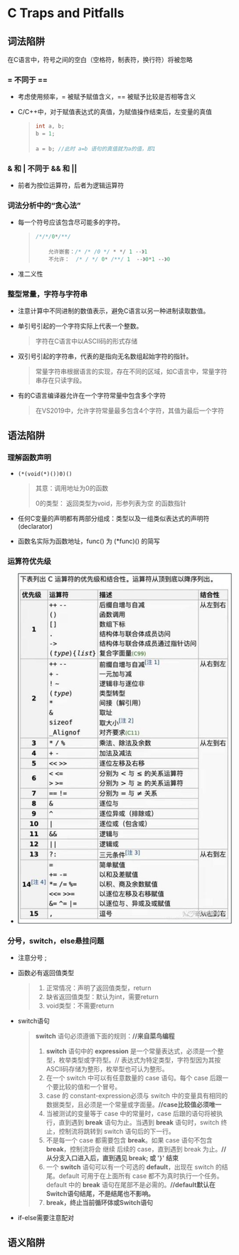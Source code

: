 # C Traps and Pitfalls

## 词法陷阱

在C语言中，符号之间的空白（空格符，制表符，换行符）将被忽略



### = 不同于 ==

- 考虑使用频率，= 被赋予赋值含义，== 被赋予比较是否相等含义

- C/C++中，对于赋值表达式的真值，为赋值操作结束后，左变量的真值

    > ~~~c
    > int a, b;
    > b = 1;
    > 
    > a = b; //此时 a=b 语句的真值就为a的值，即1
    > ~~~

### & 和 | 不同于 && 和 ||

- 前者为按位运算符，后者为逻辑运算符

### 词法分析中的“贪心法”

- 每一个符号应该包含尽可能多的字符。

    > ~~~c
    > /*/*/0*/**/
    >     
    >     允许嵌套：/* /* /0 */ * */ 1 --》1
    >     不允许：  /* / */ 0* /**/ 1  --》0*1 --》0
    > ~~~

- 准二义性

### 整型常量，字符与字符串

- 注意计算中不同进制的数值表示，避免C语言以另一种进制读取数值。

- 单引号引起的一个字符实际上代表一个整数。

    > 字符在C语言中以ASCII码的形式存储

- 双引号引起的字符串，代表的是指向无名数组起始字符的指针。

    > 常量字符串根据语言的实现，存在不同的区域，如C语言中，常量字符串存在只读字段。

- 有的C语言编译器允许在一个字符常量中包含多个字符

    > 在VS2019中，允许字符常量最多包含4个字符，其值为最后一个字符





## 语法陷阱



### 理解函数声明

- `(*(void(*)())0)()`

    > 其意：调用地址为0的函数
    >
    > 0的类型： 返回类型为void，形参列表为空 的函数指针

- 任何C变量的声明都有两部分组成：类型以及一组类似表达式的声明符(declarator)
- 函数名实际为函数地址，func() 为 (*func)() 的简写

### 运算符优先级

- ![image-20230228150816048](%E5%9B%BE%E7%89%87/README/image-20230228150816048.png)

### 分号，switch，else悬挂问题

- 注意分号 ;

- 函数必有返回值类型

    > 1. 正常情况：声明了返回值类型，return
    > 2. 缺省返回值类型：默认为int，需要return
    > 3. void类型：不需要return

- switch语句

    > **switch** 语句必须遵循下面的规则：**//来自菜鸟编程**
    >
    > 1. **switch** 语句中的 **expression** 是一个常量表达式，必须是一个整型，枚举类型或字符型。// 表达式为特定类型，字符型因为其按ASCII码存储为整形，枚举型也可认为整形。
    > 2. 在一个 switch 中可以有任意数量的 case 语句。每个 case 后跟一个要比较的值和一个冒号。
    > 3. case 的 constant-expression必须与 switch 中的变量具有相同的数据类型，且必须是一个常量或字面量。**//case比较值必须唯一**
    > 4. 当被测试的变量等于 case 中的常量时，case 后跟的语句将被执行，直到遇到 **break** 语句为止。当遇到 **break** 语句时，switch 终止，控制流将跳转到 switch 语句后的下一行。
    > 5. 不是每一个 case 都需要包含 **break**。如果 case 语句不包含 **break**，控制流将会 继续 后续的 case，直到遇到 break 为止。**//从分支入口进入后，直到遇见 break; 或 '}' 结束**
    > 6. 一个 **switch** 语句可以有一个可选的 **default**，出现在 switch 的结尾。default 可用于在上面所有 case 都不为真时执行一个任务。default 中的 **break** 语句在尾部不是必需的。**//default默认在Switch语句结尾，不是结尾也不影响。**
    > 7. **break，终止当前循环体或Switch语句**

- if-else需要注意配对

## 语义陷阱

